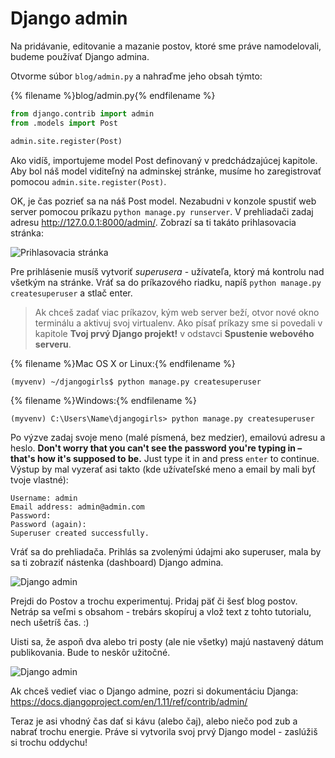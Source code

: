 # Django admin

Na pridávanie, editovanie a mazanie postov, ktoré sme práve namodelovali, budeme používať Django admina.

Otvorme súbor `blog/admin.py` a nahraďme jeho obsah týmto:

{% filename %}blog/admin.py{% endfilename %}

```python
from django.contrib import admin
from .models import Post

admin.site.register(Post)
```

Ako vidíš, importujeme model Post definovaný v predchádzajúcej kapitole. Aby bol náš model viditeľný na adminskej stránke, musíme ho zaregistrovať pomocou `admin.site.register(Post)`.

OK, je čas pozrieť sa na náš Post model. Nezabudni v konzole spustiť web server pomocou príkazu `python manage.py runserver`. V prehliadači zadaj adresu http://127.0.0.1:8000/admin/. Zobrazí sa ti takáto prihlasovacia stránka:

![Prihlasovacia stránka](images/login_page2.png)

Pre prihlásenie musíš vytvoriť *superusera* - užívateľa, ktorý má kontrolu nad všetkým na stránke. Vráť sa do príkazového riadku, napíš `python manage.py createsuperuser` a stlač enter.

> Ak chceš zadať viac príkazov, kým web server beží, otvor nové okno terminálu a aktivuj svoj virtualenv. Ako písať príkazy sme si povedali v kapitole **Tvoj prvý Django projekt!** v odstavci **Spustenie webového serveru**.

{% filename %}Mac OS X or Linux:{% endfilename %}

    (myvenv) ~/djangogirls$ python manage.py createsuperuser
    

{% filename %}Windows:{% endfilename %}

    (myvenv) C:\Users\Name\djangogirls> python manage.py createsuperuser
    

Po výzve zadaj svoje meno (malé písmená, bez medzier), emailovú adresu a heslo. **Don't worry that you can't see the password you're typing in – that's how it's supposed to be.** Just type it in and press `enter` to continue. Výstup by mal vyzerať asi takto (kde užívateľské meno a email by mali byť tvoje vlastné):

    Username: admin
    Email address: admin@admin.com
    Password:
    Password (again):
    Superuser created successfully.
    

Vráť sa do prehliadača. Prihlás sa zvolenými údajmi ako superuser, mala by sa ti zobraziť nástenka (dashboard) Django admina.

![Django admin](images/django_admin3.png)

Prejdi do Postov a trochu experimentuj. Pridaj päť či šesť blog postov. Netráp sa veľmi s obsahom - trebárs skopíruj a vlož text z tohto tutorialu, nech ušetríš čas. :)

Uisti sa, že aspoň dva alebo tri posty (ale nie všetky) majú nastavený dátum publikovania. Bude to neskôr užitočné.

![Django admin](images/edit_post3.png)

Ak chceš vedieť viac o Django admine, pozri si dokumentáciu Djanga: https://docs.djangoproject.com/en/1.11/ref/contrib/admin/

Teraz je asi vhodný čas dať si kávu (alebo čaj), alebo niečo pod zub a nabrať trochu energie. Práve si vytvorila svoj prvý Django model - zaslúžiš si trochu oddychu!